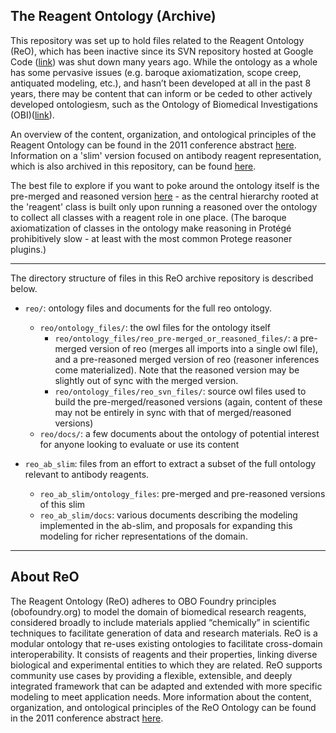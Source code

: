 ## The Reagent Ontology (Archive)
This repository was set up to hold files related to the Reagent Ontology (ReO), which has been inactive since its SVN repository hosted at Google Code ([link](https://code.google.com/archive/p/reagent-ontology/)) was shut down many years ago. While the ontology as a whole has some pervasive issues (e.g. baroque axiomatization, scope creep, antiquated modeling, etc.), and hasn’t been developed at all in the past 8 years, there may be content that can inform or be ceded to other actively developed ontologiesm, such as the Ontology of Biomedical Investigations (OBI)([link](http://obi-ontology.org/)). 

An overview of the content, organization, and ontological principles of the Reagent Ontology can be found in the 2011 conference abstract [here](http://ceur-ws.org/Vol-833/paper32.pdf). Information on a 'slim' version focused on antibody reagent representation, which is also archived in this repository, can be found [here](https://code.google.com/archive/p/reagent-ontology/wikis/Antibodies.wiki).

The best file to explore if you want to poke around the ontology itself is the pre-merged and reasoned version [here](https://github.com/tis-lab/reagent-ontology/blob/master/reo/ontology_files/reo_pre-merged_or_reasoned_files/reo_reasoned_9-6-12.owl) - as the central hierarchy rooted at the 'reagent' class is built only upon running a reasoned over the ontology to collect all classes with a reagent role in one place. (The baroque axiomatization of classes in the ontology make reasoning in Protégé prohibitively slow - at least with the most common Protege reasoner plugins.)

------------------------

The directory structure of files in this ReO archive repository is described below. 

- `reo/`: ontology files and documents for the full reo ontology. 
    - `reo/ontology_files/`: the owl files for the ontology itself
        - `reo/ontology_files/reo_pre-merged_or_reasoned_files/`: a pre-merged version of reo (merges all imports into a single owl file), and a pre-reasoned merged version of reo (reasoner inferences come materialized). Note that the reasoned version may be slightly out of sync with the merged version.
        - `reo/ontology_files/reo_svn_files/`: source owl files used to build the pre-merged/reasoned versions (again, content of these may not be entirely in sync with that of merged/reasoned versions)
    - `reo/docs/`: a few documents about the ontology of potential interest for anyone looking to evaluate or use its content

- `reo_ab_slim`: files from an effort to extract a subset of the full ontology relevant to antibody reagents.
    - `reo_ab_slim/ontology_files`:  pre-merged and pre-reasoned versions of this slim
    - `reo_ab_slim/docs`: various documents describing the modeling implemented in the ab-slim, and proposals for expanding this modeling for richer representations of the domain.


----------------------


## About ReO
The Reagent Ontology (ReO) adheres to OBO Foundry principles (obofoundry.org) to model the domain of biomedical research reagents, considered broadly to include materials applied “chemically” in scientific techniques to facilitate generation of data and research materials. ReO is a modular ontology that re-uses existing ontologies to facilitate cross-domain interoperability. It consists of reagents and their properties, linking diverse biological and experimental entities to which they are related. ReO supports community use cases by providing a flexible, extensible, and deeply integrated framework that can be adapted and extended with more specific modeling to meet application needs. More information about the content, organization, and ontological principles of the ReO Ontology can be found in the 2011 conference abstract [here](http://ceur-ws.org/Vol-833/paper32.pdf).

